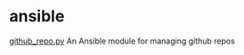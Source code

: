 # ansible 

[github_repo.py](https://gist.github.com/toast38coza/19f59ed54c355d9f486c) An Ansible module for managing github repos
